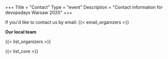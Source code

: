 +++
Title = "Contact"
Type = "event"
Description = "Contact information for devopsdays Warsaw 2020"
+++

If you'd like to contact us by email: {{< email_organizers >}}

**Our local team**

{{< list_organizers >}}


{{< list_core >}}
